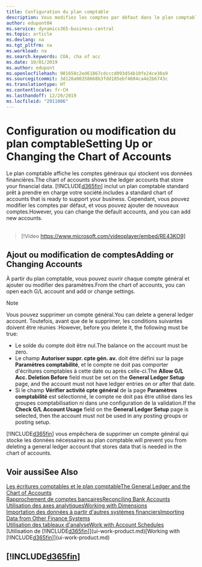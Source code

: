 ```yaml
---
title: Configuration du plan comptable
description: Vous modifiez les comptes par défaut dans le plan comptable, et vous pouvez ajouter de nouveaux comptes.
author: edupont04
ms.service: dynamics365-business-central
ms.topic: article
ms.devlang: na
ms.tgt_pltfrm: na
ms.workload: na
ms.search.keywords: COA, cha of acc
ms.date: 10/01/2019
ms.author: edupont
ms.openlocfilehash: 901650c2ed61867cdcccd093d54b10fe24ce30a9
ms.sourcegitcommit: 3d128a00358668b3fdd105ebf4604ca4e2b6743c
ms.translationtype: HT
ms.contentlocale: fr-CH
ms.lasthandoff: 12/20/2019
ms.locfileid: "2911086"
---
```

# <a name="setting-up-or-changing-the-chart-of-accounts"></a><span data-ttu-id="6f2d8-103">Configuration ou modification du plan comptable</span><span class="sxs-lookup"><span data-stu-id="6f2d8-103">Setting Up or Changing the Chart of Accounts</span></span>
<span data-ttu-id="6f2d8-104">Le plan comptable affiche les comptes généraux qui stockent vos données financières.</span><span class="sxs-lookup"><span data-stu-id="6f2d8-104">The chart of accounts shows the ledger accounts that store your financial data.</span></span> [!INCLUDE[d365fin](includes/d365fin_md.md)] <span data-ttu-id="6f2d8-105">inclut un plan comptable standard prêt à prendre en charge votre société.</span><span class="sxs-lookup"><span data-stu-id="6f2d8-105">includes a standard chart of accounts that is ready to support your business.</span></span>
<span data-ttu-id="6f2d8-106">Cependant, vous pouvez modifier les comptes par défaut, et vous pouvez ajouter de nouveaux comptes.</span><span class="sxs-lookup"><span data-stu-id="6f2d8-106">However, you can change the default accounts, and you can add new accounts.</span></span> 
<br><br>  

> [!Video https://www.microsoft.com/videoplayer/embed/RE43KO9]


## <a name="adding-or-changing-accounts"></a><span data-ttu-id="6f2d8-107">Ajout ou modification de comptes</span><span class="sxs-lookup"><span data-stu-id="6f2d8-107">Adding or Changing Accounts</span></span>
<span data-ttu-id="6f2d8-108">À partir du plan comptable, vous pouvez ouvrir chaque compte général et ajouter ou modifier des paramètres.</span><span class="sxs-lookup"><span data-stu-id="6f2d8-108">From the chart of accounts, you can open each G/L account and add or change settings.</span></span>

> [!NOTE]  
>   <span data-ttu-id="6f2d8-109">Vous pouvez supprimer un compte général.</span><span class="sxs-lookup"><span data-stu-id="6f2d8-109">You can delete a general ledger account.</span></span> <span data-ttu-id="6f2d8-110">Toutefois, avant que de le supprimer, les conditions suivantes doivent être réunies :</span><span class="sxs-lookup"><span data-stu-id="6f2d8-110">However, before you delete it, the following must be true:</span></span>  
>  
>   * <span data-ttu-id="6f2d8-111">Le solde du compte doit être nul.</span><span class="sxs-lookup"><span data-stu-id="6f2d8-111">The balance on the account must be zero.</span></span>  
>   * <span data-ttu-id="6f2d8-112">Le champ **Autoriser suppr. cpte gén. av.** doit être défini sur la page **Paramètres comptabilité**, et le compte ne doit pas comporter d'écritures comptables à cette date ou après celle-ci.</span><span class="sxs-lookup"><span data-stu-id="6f2d8-112">The **Allow G/L Acc. Deletion Before** field must be set on the **General Ledger Setup** page, and the account must not have ledger entries on or after that date.</span></span>  
>   * <span data-ttu-id="6f2d8-113">Si le champ **Vérifier activité cpte général** de la page **Paramètres comptabilité** est sélectionné, le compte ne doit pas être utilisé dans les groupes comptabilisation ni dans une configuration de la validation.</span><span class="sxs-lookup"><span data-stu-id="6f2d8-113">If the **Check G/L Account Usage** field on the **General Ledger Setup** page is selected, then the account must not be used in any posting groups or posting setup.</span></span>  

[!INCLUDE[d365fin](includes/d365fin_md.md)] <span data-ttu-id="6f2d8-114">vous empêchera de supprimer un compte général qui stocke les données nécessaires au plan comptable.</span><span class="sxs-lookup"><span data-stu-id="6f2d8-114">will prevent you from deleting a general ledger account that stores data that is needed in the chart of accounts.</span></span>  

## <a name="see-also"></a><span data-ttu-id="6f2d8-115">Voir aussi</span><span class="sxs-lookup"><span data-stu-id="6f2d8-115">See Also</span></span>
[<span data-ttu-id="6f2d8-116">Les écritures comptables et le plan comptable</span><span class="sxs-lookup"><span data-stu-id="6f2d8-116">The General Ledger and the Chart of Accounts</span></span>](finance-general-ledger.md)  
[<span data-ttu-id="6f2d8-117">Rapprochement de comptes bancaires</span><span class="sxs-lookup"><span data-stu-id="6f2d8-117">Reconciling Bank Accounts</span></span>](bank-manage-bank-accounts.md)  
[<span data-ttu-id="6f2d8-118">Utilisation des axes analytiques</span><span class="sxs-lookup"><span data-stu-id="6f2d8-118">Working with Dimensions</span></span>](finance-dimensions.md)  
[<span data-ttu-id="6f2d8-119">Importation des données à partir d'autres systèmes financiers</span><span class="sxs-lookup"><span data-stu-id="6f2d8-119">Importing Data from Other Finance Systems</span></span>](across-import-data-configuration-packages.md)  
[<span data-ttu-id="6f2d8-120">Utilisation des tableaux d'analyse</span><span class="sxs-lookup"><span data-stu-id="6f2d8-120">Work with Account Schedules</span></span>](bi-how-work-account-schedule.md)  
<span data-ttu-id="6f2d8-121">[Utilisation de [!INCLUDE[d365fin](includes/d365fin_md.md)]](ui-work-product.md)</span><span class="sxs-lookup"><span data-stu-id="6f2d8-121">[Working with [!INCLUDE[d365fin](includes/d365fin_md.md)]](ui-work-product.md)</span></span>  

## [!INCLUDE[d365fin](includes/free_trial_md.md)]
